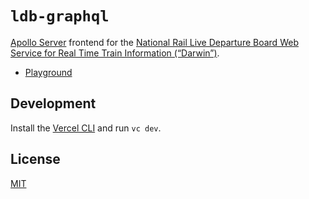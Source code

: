 # `ldb-graphql`

[Apollo Server](https://www.apollographql.com/docs/apollo-server/) frontend for the [National Rail Live Departure Board Web Service for Real Time Train Information (“Darwin”)](https://realtime.nationalrail.co.uk/OpenLDBWS/).

- [Playground](https://ldb-graphql.vercel.app/api)

## Development

Install the [Vercel CLI](https://vercel.com/docs/cli) and run `vc dev`.

## License

[MIT](LICENSE)
